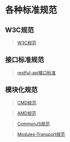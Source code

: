 # 各种标准规范

## W3C规范

> [W3C规范](知识笔记/规范标准/W3C规范/W3C规范.md)

## 接口标准规范

> [restful-api接口标准](知识笔记/规范标准/接口标准规范/restful-api接口标准.md)

## 模块化规范

> [CMD规范](知识笔记/规范标准/模块化规范/CMD规范.md)

> [AMD规范](知识笔记/规范标准/模块化规范/AMD规范.md)

> [CommonJS规范](知识笔记/规范标准/模块化规范/CommonJS规范.md)

> [Modules-Transport规范](知识笔记/规范标准/模块化规范/Modules-Transport规范.md)
